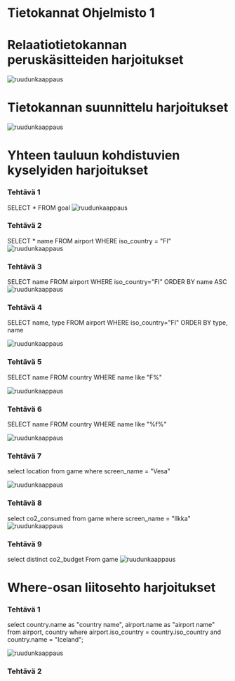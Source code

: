 # Tietokannat Ohjelmisto 1

# Relaatiotietokannan peruskäsitteiden harjoitukset

![ruudunkaappaus](1-1.png)

# Tietokannan suunnittelu harjoitukset

![ruudunkaappaus](2.1.png)

# Yhteen tauluun kohdistuvien kyselyiden harjoitukset

### Tehtävä 1

SELECT * FROM goal
![ruudunkaappaus](3-1.png)

### Tehtävä 2

SELECT * name FROM airport WHERE iso_country = "FI"
![ruudunkaappaus](3-2.png)

### Tehtävä 3

SELECT name FROM airport WHERE iso_country="FI" ORDER BY name ASC
![ruudunkaappaus](3-3.png)

### Tehtävä 4

SELECT name, type FROM airport WHERE iso_country="FI" ORDER BY type, name 

![ruudunkaappaus](3-4.png)

### Tehtävä 5

SELECT name FROM country WHERE name like "F%"

![ruudunkaappaus](3-5.png)

### Tehtävä 6

SELECT name FROM country WHERE name like "%f%"

![ruudunkaappaus](3-6.png)

### Tehtävä 7

select location from game where screen_name = "Vesa"

![ruudunkaappaus](3-7.png)

### Tehtävä 8

select co2_consumed from game where screen_name = "Ilkka"
![ruudunkaappaus](3-8.png)

### Tehtävä 9

select distinct co2_budget From game
![ruudunkaappaus](3-9.png)

# Where-osan liitosehto harjoitukset

### Tehtävä 1

select country.name as "country name", airport.name as "airport name"
from airport, country
where airport.iso_country = country.iso_country and country.name = "Iceland";

![ruudunkaappaus](4-1.png)

### Tehtävä 2